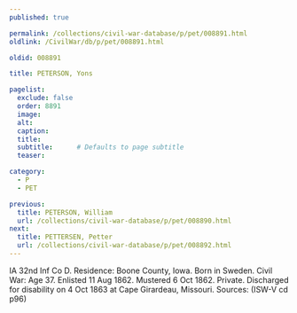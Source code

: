 ```yaml
---
published: true

permalink: /collections/civil-war-database/p/pet/008891.html
oldlink: /CivilWar/db/p/pet/008891.html

oldid: 008891

title: PETERSON, Yons

pagelist:
  exclude: false
  order: 8891
  image: 
  alt:
  caption:
  title:
  subtitle:      # Defaults to page subtitle
  teaser:

category: 
  - P 
  - PET

previous:
  title: PETERSON, William
  url: /collections/civil-war-database/p/pet/008890.html  
next:
  title: PETTERSEN, Petter
  url: /collections/civil-war-database/p/pet/008892.html   
---
```

IA 32nd Inf Co D. Residence: Boone County, Iowa. Born in Sweden. Civil War: Age 37. Enlisted 11 Aug 1862. Mustered 6 Oct 1862. Private. Discharged for disability on 4 Oct 1863 at Cape Girardeau, Missouri. Sources: (ISW-V cd p96)